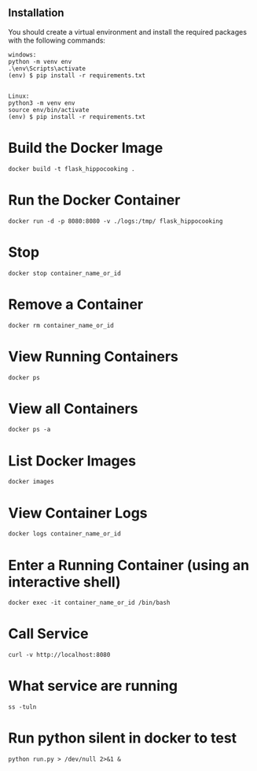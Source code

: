 Installation
------------

You should create a virtual environment and install the required packages with the following commands:

    windows:
    python -m venv env
    .\env\Scripts\activate    
    (env) $ pip install -r requirements.txt


    Linux:
    python3 -m venv env
    source env/bin/activate
    (env) $ pip install -r requirements.txt


# Build the Docker Image
`docker build -t flask_hippocooking . `

# Run the Docker Container
`docker run -d -p 8080:8080 -v ./logs:/tmp/ flask_hippocooking`

# Stop
`docker stop container_name_or_id`

# Remove a Container
`docker rm container_name_or_id`

# View Running Containers
`docker ps`

# View all Containers
`docker ps -a`

# List Docker Images
`docker images`

# View Container Logs
`docker logs container_name_or_id`

# Enter a Running Container (using an interactive shell)
`docker exec -it container_name_or_id /bin/bash`

# Call Service
`curl -v http://localhost:8080`

# What service are running
`ss -tuln`

# Run python silent in docker to test
`python run.py > /dev/null 2>&1 &`